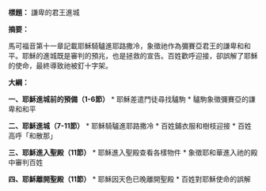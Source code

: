 **標題：** 謙卑的君王進城

**摘要：**

馬可福音第十一章記載耶穌騎驢進耶路撒冷，象徵祂作為彌賽亞君王的謙卑和和平。耶穌的進城既是審判的預兆，也是拯救的宣告。百姓歡呼迎接，卻誤解了耶穌的使命，最終導致祂被釘十字架。

**大綱：**

**一、耶穌進城前的預備（1-6節）**
    * 耶穌差遣門徒尋找驢駒
    * 驢駒象徵彌賽亞的謙卑和和平

**二、耶穌進城（7-11節）**
    * 耶穌騎驢進耶路撒冷
    * 百姓鋪衣服和樹枝迎接
    * 百姓高呼「和散那」

**三、耶穌進入聖殿（11節）**
    * 耶穌進入聖殿查看各樣物件
    * 象徵耶和華進入祂的殿中審判百姓

**四、耶穌離開聖殿（11節）**
    * 耶穌因天色已晚離開聖殿
    * 百姓對耶穌使命的誤解